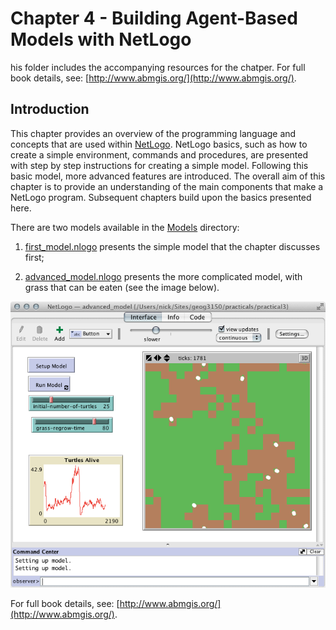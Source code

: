 # Chapter 4 - Building Agent-Based Models with NetLogo

his folder includes the accompanying resources for the chatper. For full book details, see: [http://www.abmgis.org/](http://www.abmgis.org/).

## Introduction

This chapter provides an overview of the programming language and concepts that are used within [NetLogo](https://ccl.northwestern.edu/netlogo/). NetLogo basics, such as how to create a simple environment, commands and procedures, are presented with step by step instructions for creating a simple model. Following this basic model, more advanced features are introduced. The overall aim of this chapter is to provide an understanding of the main components that make a NetLogo program. Subsequent chapters build upon the basics presented here.

There are two models available in the [Models](./Models) directory:

 1. [first_model.nlogo](./Models/first_model.nlogo) presents the simple model that the chapter discusses first;

 2. [advanced_model.nlogo](./Models/advanced_model.nlogo) presents the more complicated model, with grass that can be eaten (see the image below).

<img src="./Models/advanced_model_figure.png" alt="A picture of the advanced model" />


For full book details, see: [http://www.abmgis.org/](http://www.abmgis.org/).

